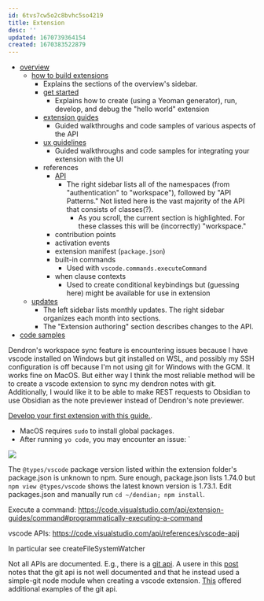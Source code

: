 ```yaml
---
id: 6tvs7cw5o2c8bvhc5so4219
title: Extension
desc: ''
updated: 1670739364154
created: 1670383522879
---
```



- [overview](https://code.visualstudio.com/api)
  - [how to build extensions](https://code.visualstudio.com/api#how-to-build-extensions)
    - Explains the sections of the overview's sidebar.
    - [get started](https://code.visualstudio.com/api/get-started/your-first-extension)
      - Explains how to create (using a Yeoman generator), run, develop, and debug the "hello world" extension
    - [extension guides](https://code.visualstudio.com/api/extension-guides/overview)
      - Guided walkthroughs and code samples of various aspects of the API
    - [ux guidelines](https://code.visualstudio.com/api/ux-guidelines/overview)
      - Guided walkthroughs and code samples for integrating your extension with the UI
    - references
      - [API](https://code.visualstudio.com/api/references/vscode-api)
        - The right sidebar lists all of the namespaces (from "authentication" to "workspace"), followed by "API Patterns." Not listed here is the vast majority of the API that consists of classes(?). 
          - As you scroll, the current section is highlighted. For these classes this will be (incorrectly) "workspace."
      - contribution points
      - activation events
      - extension manifest (`package.json`)
      - built-in commands
        - Used with `vscode.commands.executeCommand`
      - when clause contexts
        - Used to create conditional keybindings but (guessing here) might be available for use in extension
  - [updates](https://code.visualstudio.com/updates/v1_74)
    - The left sidebar lists monthly updates. The right sidebar organizes each month into sections.
    - The "Extension authoring" section describes changes to the API.
- [code samples](https://github.com/microsoft/vscode-extension-samples)

Dendron's workspace sync feature is encountering issues because I have vscode installed on Windows but git installed on WSL, and possibly my SSH configuration is off because I'm not using git for Windows with the GCM. It works fine on MacOS. But either way I think the most reliable method will be to create a vscode extension to sync my dendron notes with git. Additionally, I would like it to be able to make REST requests to Obsidian to use Obsidian as the note previewer instead of Dendron's note previewer.



[Develop your first extension with this guide.](https://code.visualstudio.com/api/get-started/your-first-extension). 

- MacOS requires `sudo` to install global packages. 
- After running `yo code`, you may encounter an issue: `

![](/assets/images/2022-12-07-15-39-53.png)

The `@types/vscode` package version listed within the extension folder's package.json is unknown to npm. Sure enough, package.json lists 1.74.0 but `npm view @types/vscode` shows the latest known version is 1.73.1. Edit packages.json and manually run `cd ~/dendian; npm install`.  

Execute a command:
https://code.visualstudio.com/api/extension-guides/command#programmatically-executing-a-command

vscode APIs:
https://code.visualstudio.com/api/references/vscode-apij

In particular see createFileSystemWatcher

Not all APIs are documented. E.g., there is a [git api](https://github.com/microsoft/vscode/tree/main/extensions/git). A usere in this [post](https://stackoverflow.com/questions/59442180/vs-code-git-extension-api) notes that the git api is not well documented and that he instead used a simple-git node module when creating a vscode extension. [This](https://stackoverflow.com/questions/46511595/how-to-access-the-api-for-git-in-visual-studio-code) offered additional examples of the git api.